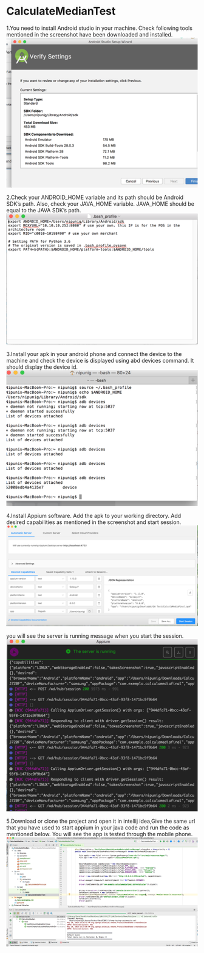 # CalculateMedianTest
1.You need to install Android studio in your machine. Check following tools mentioned in the screenshot have been downloaded and installed.
![title](https://github.com/nipuniuthpala/images/blob/master/1.png)


2.Check your ANDROID_HOME variable and its path should be Android SDK’s path. Also, check your JAVA_HOME variable. JAVA_HOME should be equal to the JAVA SDK’s path.
![title](https://github.com/nipuniuthpala/images/blob/master/2.png)


3.Install your apk in your android phone and connect the device to the machine and check the device is displayed using abd devices command. It should display the device id.
![title](https://github.com/nipuniuthpala/images/blob/master/3.png)

4.Install Appium software. Add the apk to your working directory. Add desired capabilities as mentioned in the screenshot and start session.
![title](https://github.com/nipuniuthpala/images/blob/master/4.png)

you will see the server is running message when you start the session.
![title](https://github.com/nipuniuthpala/images/blob/master/5.png)


5.Download or clone the project and open it in intellij idea,Give the same url that you have used to start appium in your java code and run the code as mentioned below. You will see the app is tested through the mobile phone.
![title](https://github.com/nipuniuthpala/images/blob/master/6.png)




